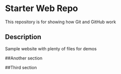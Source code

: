 # Starter Web Repo

This repository is for showing how Git and GitHub work

## Description

Sample website with plenty of files for demos

##Another section

##Third section